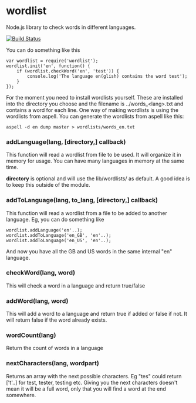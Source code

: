 # wordlist

Node.js library to check words in different languages.

[![Build Status](https://travis-ci.org/[flogvit]/[wordlist].png)](https://travis-ci.org/[flogvit]/[wordlist])

You can do something like this

	var wordlist = require('wordlist');
	wordlist.init('en', function() {
		if (wordlist.checkWord('en', 'test')) {
			console.log('The language en(glish) contains the word test');
		}
	});
	
For the moment you need to install wordlists yourself. These are installed
into the directory you choose and the filename is ../words_&lt;lang&gt;.txt
and contains a word for each line. One way of making wordlists 
is using the wordlists from aspell.
You can generate the wordlists from aspell like this:

	aspell -d en dump master > wordlists/words_en.txt

### addLanguage(lang, [directory,] callback)

This function will read a wordlist from file to be used. It will organize it
in memory for usage. You can have many languages in memory at the same time.

**directory** is optional and will use the lib/wordlists/ as default. A good
idea is to keep this outside of the module.

### addToLanguage(lang, to_lang, [directory,] callback)

This function will read a wordlist from a file to be added to another language.
Eg, you can do something like

	wordlist.addLanguage('en'..);
	wordlist.addToLanguage('en_GB', 'en'..);
	wordlist.addToLanguage('en_US', 'en'..);

And now you have all the GB and US words in the same internal "en" language.

### checkWord(lang, word)

This will check a word in a language and return true/false

### addWord(lang, word)

This will add a word to a language and return true if added or false if not.
It will return false if the word already exists.

### wordCount(lang)

Return the count of words in a language

### nextCharacters(lang, wordpart)

Returns an array with the next possible characters. Eg "tes" could return ['t'..]
for test, tester, testing etc. Giving you the next characters doesn't mean it
will be a full word, only that you will find a word at the end somewhere.